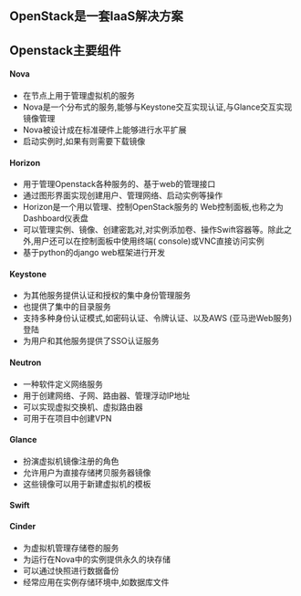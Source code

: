 

## OpenStack是一套IaaS解决方案

## Openstack主要组件
#### Nova
- 在节点上用于管理虚拟机的服务
- Nova是一个分布式的服务,能够与Keystone交互实现认证,与Glance交互实现镜像管理
- Nova被设计成在标准硬件上能够进行水平扩展
- 启动实例时,如果有则需要下载镜像

#### Horizon
- 用于管理Openstack各种服务的、基于web的管理接口
- 通过图形界面实现创建用户、管理网络、启动实例等操作
-  Horizon是一个用以管理、控制OpenStack服务的 Web控制面板,也称之为Dashboard仪表盘
- 可以管理实例、镜像、创建密匙对,对实例添加卷、操作Swift容器等。除此之外,用户还可以在控制面板中使用终端( console)或VNC直接访问实例 
- 基于python的django web框架进行开发


#### Keystone
- 为其他服务提供认证和授权的集中身份管理服务
- 也提供了集中的目录服务
- 支持多种身份认证模式,如密码认证、令牌认证、以及AWS (亚马逊Web服务)登陆
- 为用户和其他服务提供了SSO认证服务

#### Neutron
- 一种软件定义网络服务
- 用于创建网络、子网、路由器、管理浮动IP地址
- 可以实现虚拟交换机、虚拟路由器
- 可用于在项目中创建VPN

#### Glance
- 扮演虚拟机镜像注册的角色
- 允许用户为直接存储拷贝服务器镜像
- 这些镜像可以用于新建虚拟机的模板

#### Swift

#### Cinder
- 为虚拟机管理存储卷的服务
- 为运行在Nova中的实例提供永久的块存储
- 可以通过快照进行数据备份
- 经常应用在实例存储环境中,如数据库文件

